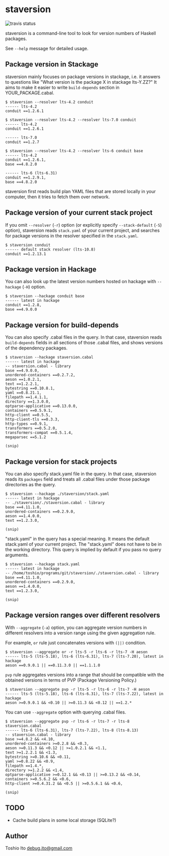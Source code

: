 # staversion

![travis status](https://api.travis-ci.org/debug-ito/staversion.png)

staversion is a command-line tool to look for version numbers of Haskell packages.

See `--help` message for detailed usage.

## Package version in Stackage

staversion mainly focuses on package versions in stackage, i.e. it answers to questions like "What version is the package X in stackage lts-Y.ZZ?" It aims to make it easier to write `build-depends` section in YOUR_PACKAGE.cabal.

    $ staversion --resolver lts-4.2 conduit
    ------ lts-4.2
    conduit ==1.2.6.1
    
    $ staversion --resolver lts-4.2 --resolver lts-7.0 conduit
    ------ lts-4.2
    conduit ==1.2.6.1
    
    ------ lts-7.0
    conduit ==1.2.7
    
    $ staversion --resolver lts-4.2 --resolver lts-6 conduit base
    ------ lts-4.2
    conduit ==1.2.6.1,
    base ==4.8.2.0
    
    ------ lts-6 (lts-6.31)
    conduit ==1.2.9.1,
    base ==4.8.2.0

staversion first reads build plan YAML files that are stored locally in your computer, then it tries to fetch them over network.

## Package version of your current stack project

If you omit `--resolver` (`-r`) option (or explicitly specify `--stack-default` (`-S`) option), staversion reads `stack.yaml` of your current project, and searches for package versions in the resolver specified in the `stack.yaml`.

    $ staversion conduit
    ------ default stack resolver (lts-10.8)
    conduit ==1.2.13.1


## Package version in Hackage

You can also look up the latest version numbers hosted on hackage with `--hackage` (`-H`) option.

    $ staversion --hackage conduit base
    ------ latest in hackage
    conduit ==1.2.8,
    base ==4.9.0.0

## Package version for build-depends

You can also specify .cabal files in the query. In that case, staversion reads `build-depends` fields in all sections of those .cabal files, and shows versions of the dependency packages.

    $ staversion --hackage staversion.cabal 
    ------ latest in hackage
    -- staversion.cabal - library
    base ==4.9.0.0,
    unordered-containers ==0.2.7.2,
    aeson ==1.0.2.1,
    text ==1.2.2.1,
    bytestring ==0.10.8.1,
    yaml ==0.8.21.1,
    filepath ==1.4.1.1,
    directory ==1.3.0.0,
    optparse-applicative ==0.13.0.0,
    containers ==0.5.9.1,
    http-client ==0.5.5,
    http-client-tls ==0.3.3,
    http-types ==0.9.1,
    transformers ==0.5.2.0,
    transformers-compat ==0.5.1.4,
    megaparsec ==5.1.2
    
    (snip)

## Package version for stack projects

You can also specify stack.yaml file in the query. In that case, staversion reads its `packages` field and treats all .cabal files under those package directories as the query.

    $ staversion --hackage ./staversion/stack.yaml 
    ------ latest in hackage
    -- ./staversion/./staversion.cabal - library
    base ==4.11.1.0,
    unordered-containers ==0.2.9.0,
    aeson ==1.4.0.0,
    text ==1.2.3.0,
    
    (snip)

"stack.yaml" in the query has a special meaning. It means the default stack.yaml of your current project. The "stack.yaml" does not have to be in the working directory. This query is implied by default if you pass no query arguments.

    $ staversion --hackage stack.yaml
    ------ latest in hackage
    -- /home/toshio/programs/git/staversion/./staversion.cabal - library
    base ==4.11.1.0,
    unordered-containers ==0.2.9.0,
    aeson ==1.4.0.0,
    text ==1.2.3.0,
    
    (snip)


## Package version ranges over different resolvers

With `--aggregate` (`-a`) option, you can aggregate version numbers in different resolvers into a version range using the given aggregation rule.

For example, `or` rule just concatenates versions with `(||)` condition.

    $ staversion --aggregate or -r lts-5 -r lts-6 -r lts-7 -H aeson
    ------ lts-5 (lts-5.18), lts-6 (lts-6.31), lts-7 (lts-7.20), latest in hackage
    aeson ==0.9.0.1 || ==0.11.3.0 || ==1.1.1.0

`pvp` rule aggregates versions into a range that should be compatible with the obtained versions in terms of PVP (Package Versioning Policy.)

    $ staversion --aggregate pvp -r lts-5 -r lts-6 -r lts-7 -H aeson
    ------ lts-5 (lts-5.18), lts-6 (lts-6.31), lts-7 (lts-7.22), latest in hackage
    aeson >=0.9.0.1 && <0.10 || >=0.11.3 && <0.12 || ==1.2.*

You can use `--aggregate` option with querying .cabal files.

    $ staversion --aggregate pvp -r lts-6 -r lts-7 -r lts-8 staversion.cabal 
    ------ lts-6 (lts-6.31), lts-7 (lts-7.22), lts-8 (lts-8.13)
    -- staversion.cabal - library
    base >=4.8.2 && <4.10,
    unordered-containers >=0.2.8 && <0.3,
    aeson >=0.11.3 && <0.12 || >=1.0.2.1 && <1.1,
    text >=1.2.2.1 && <1.3,
    bytestring >=0.10.6 && <0.11,
    yaml >=0.8.22 && <0.9,
    filepath ==1.4.*,
    directory >=1.2.2 && <1.4,
    optparse-applicative >=0.12.1 && <0.13 || >=0.13.2 && <0.14,
    containers >=0.5.6.2 && <0.6,
    http-client >=0.4.31.2 && <0.5 || >=0.5.6.1 && <0.6,
    
    (snip)


## TODO

- Cache build plans in some local storage (SQLite?)

## Author

Toshio Ito <debug.ito@gmail.com>
